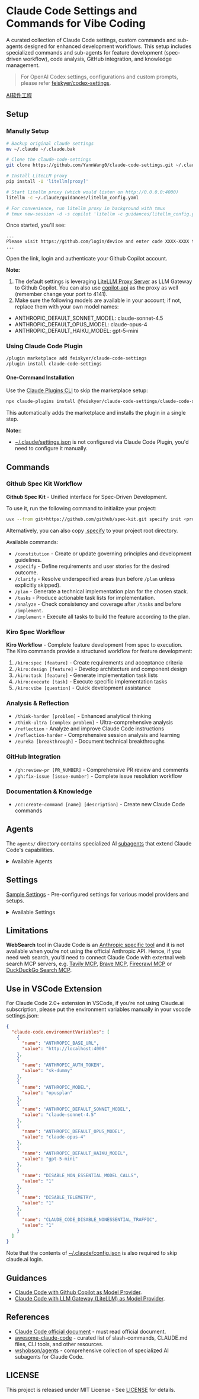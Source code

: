 # Claude Code Settings and Commands for Vibe Coding

A curated collection of Claude Code settings, custom commands and sub-agents designed for enhanced development workflows. This setup includes specialized commands and sub-agents for feature development (spec-driven workflow), code analysis, GitHub integration, and knowledge management.

> For OpenAI Codex settings, configurations and custom prompts, please refer [feiskyer/codex-settings](https://github.com/feiskyer/codex-settings).

[AI软件工程](https://www.wxyaonline.top/article/2353459e-7dca-8092-9384-ce0f495e97d2)

## Setup

### Manully Setup

```sh
# Backup original claude settings
mv ~/.claude ~/.claude.bak

# Clone the claude-code-settings
git clone https://github.com/YannWang0/claude-code-settings.git ~/.claude

# Install LiteLLM proxy
pip install -U 'litellm[proxy]'

# Start litellm proxy (which would listen on http://0.0.0.0:4000)
litellm -c ~/.claude/guidances/litellm_config.yaml

# For convenience, run litellm proxy in background with tmux
# tmux new-session -d -s copilot 'litellm -c guidances/litellm_config.yaml'
```

Once started, you'll see:

```sh
...
Please visit https://github.com/login/device and enter code XXXX-XXXX to authenticate.
...
```

Open the link, login and authenticate your Github Copilot account.

**Note:**

1. The default settings is leveraging [LiteLLM Proxy Server](https://docs.litellm.ai/docs/simple_proxy) as LLM Gateway to Github Copilot. You can also use [copilot-api](https://github.com/ericc-ch/copilot-api) as the proxy as well (remember change your port to 4141).
2. Make sure the following models are available in your account; if not, replace them with your own model names:

- ANTHROPIC_DEFAULT_SONNET_MODEL: claude-sonnet-4.5
- ANTHROPIC_DEFAULT_OPUS_MODEL: claude-opus-4
- ANTHROPIC_DEFAULT_HAIKU_MODEL: gpt-5-mini

### Using Claude Code Plugin

```sh
/plugin marketplace add feiskyer/claude-code-settings
/plugin install claude-code-settings
```

#### One-Command Installation 
Use the [Claude Plugins CLI](https://claude-plugins.dev) to skip the marketplace setup:
```bash
npx claude-plugins install @feiskyer/claude-code-settings/claude-code-settings
```

This automatically adds the marketplace and installs the plugin in a single step.

**Note:**:

* [~/.claude/settings.json](settings.json) is not configured via Claude Code Plugin, you'd need to configure it manually.

## Commands

### Github Spec Kit Workflow

**Github Spec Kit** - Unified interface for Spec-Driven Development.

To use it, run the following command to initialize your project:

```sh
uvx --from git+https://github.com/github/spec-kit.git specify init <project_name>
```

Alternatively, you can also copy [.specify](.specify) to your project root directory.

Available commands:

- `/constitution` - Create or update governing principles and development guidelines.
- `/specify` - Define requirements and user stories for the desired outcome.
- `/clarify` - Resolve underspecified areas (run before `/plan` unless explicitly skipped).
- `/plan` - Generate a technical implementation plan for the chosen stack.
- `/tasks` - Produce actionable task lists for implementation.
- `/analyze` - Check consistency and coverage after `/tasks` and before `/implement`.
- `/implement` - Execute all tasks to build the feature according to the plan.

### Kiro Spec Workflow

**Kiro Workflow** - Complete feature development from spec to execution. The Kiro commands provide a structured workflow for feature development:

1. `/kiro:spec [feature]` - Create requirements and acceptance criteria
2. `/kiro:design [feature]` - Develop architecture and component design
3. `/kiro:task [feature]` - Generate implementation task lists
4. `/kiro:execute [task]` - Execute specific implementation tasks
5. `/kiro:vibe [question]` - Quick development assistance

### Analysis & Reflection

- `/think-harder [problem]` - Enhanced analytical thinking
- `/think-ultra [complex problem]` - Ultra-comprehensive analysis
- `/reflection` - Analyze and improve Claude Code instructions
- `/reflection-harder` - Comprehensive session analysis and learning
- `/eureka [breakthrough]` - Document technical breakthroughs

### GitHub Integration

- `/gh:review-pr [PR_NUMBER]` - Comprehensive PR review and comments
- `/gh:fix-issue [issue-number]` - Complete issue resolution workflow

### Documentation & Knowledge

- `/cc:create-command [name] [description]` - Create new Claude Code commands

## Agents

The `agents/` directory contains specialized AI [subagents](https://docs.anthropic.com/en/docs/claude-code/sub-agents) that extend Claude Code's capabilities.

<details>
<summary>Available Agents</summary>

- **pr-reviewer** - Expert code reviewer for GitHub pull requests
- **github-issue-fixer** - GitHub issue resolution specialist
- **instruction-reflector** - Analyzes and improves Claude Code instructions
- **deep-reflector** - Comprehensive session analysis and learning capture
- **insight-documenter** - Technical breakthrough documentation specialist
- **kiro-assistant** - Quick development assistance with Kiro's approach
- **kiro-feature-designer** - Creates comprehensive feature design documents
- **kiro-spec-creator** - Creates complete feature specifications
- **kiro-task-executor** - Executes specific tasks from feature specs
- **kiro-task-planner** - Generates implementation task lists
- **ui-engineer** - UI/UX development specialist
- **command-creator** - Expert at creating new Claude Code custom commands

</details>

## Settings

[Sample Settings](settings/README.md) - Pre-configured settings for various model providers and setups.

<details>
<summary>Available Settings</summary>

### [copilot-settings.json](settings/copilot-settings.json)

Using Claude Code with GitHub Copilot proxy. Points to localhost:4141 for the Anthropic API base URL.

### [litellm-settings.json](settings/litellm-settings.json)

Using Claude Code with LiteLLM gateway. Points to localhost:4000 for the Anthropic API base URL.

### [deepseek-settings.json](settings/deepseek-settings.json)

Using Claude Code with DeepSeek v3.1 (via DeepSeek's official Anthropic-compatible API).

### [qwen-settings.json](settings/qwen-settings.json)

Using Claude Code with Qwen models via Alibaba's DashScope API. Uses the Qwen3-Coder-Plus model through a claude-code-proxy.

### [siliconflow-settings.json](settings/siliconflow-settings.json)

Using Claude Code with SiliconFlow API. Uses the Moonshot AI Kimi-K2-Instruct model.

### [vertex-settings.json](settings/vertex-settings.json)

Using Claude Code with Google Cloud Vertex AI. Uses Claude Opus 4 model with Google Cloud project settings.

</details>

## Limitations

**WebSearch** tool in Claude Code is an [Anthropic specific tool](https://docs.anthropic.com/en/docs/agents-and-tools/tool-use/web-search-tool) and it is not available when you’re not using the official Anthropic API. Hence, if you need web search, you’d need to connect Claude Code with extertnal web search MCP servers, e.g. [Tavily MCP](https://docs.tavily.com/documentation/mcp), [Brave MCP](https://github.com/brave/brave-search-mcp-server), [Firecrawl MCP](https://docs.firecrawl.dev/mcp-server) or [DuckDuckGo Search MCP](https://github.com/nickclyde/duckduckgo-mcp-server).

## Use in VSCode Extension

For Claude Code 2.0+ extension in VSCode, if you’re not using Claude.ai subscription, please put the environment variables manually in your vscode settings.json:

```json
{
  "claude-code.environmentVariables": [
    {
      "name": "ANTHROPIC_BASE_URL",
      "value": "http://localhost:4000"
    },
    {
      "name": "ANTHROPIC_AUTH_TOKEN",
      "value": "sk-dummy"
    },
    {
      "name": "ANTHROPIC_MODEL",
      "value": "opusplan"
    },
    {
      "name": "ANTHROPIC_DEFAULT_SONNET_MODEL",
      "value": "claude-sonnet-4.5"
    },
    {
      "name": "ANTHROPIC_DEFAULT_OPUS_MODEL",
      "value": "claude-opus-4"
    },
    {
      "name": "ANTHROPIC_DEFAULT_HAIKU_MODEL",
      "value": "gpt-5-mini"
    },
    {
      "name": "DISABLE_NON_ESSENTIAL_MODEL_CALLS",
      "value": "1"
    },
    {
      "name": "DISABLE_TELEMETRY",
      "value": "1"
    },
    {
      "name": "CLAUDE_CODE_DISABLE_NONESSENTIAL_TRAFFIC",
      "value": "1"
    }
  ]
}
```

Note that the contents of [~/.claude/config.json](config.json) is also required to skip claude.ai login.

## Guidances

- [Claude Code with Github Copilot as Model Provider](guidances/github-copilot.md).
- [Claude Code with LLM Gateway (LiteLLM) as Model Provider](guidances/llm-gateway-litellm.md).

## References

- [Claude Code official document](https://docs.anthropic.com/en/docs/claude-code/overview) - must read official document.
- [awesome-claude-code](https://github.com/hesreallyhim/awesome-claude-code) - curated list of slash-commands, CLAUDE.md files, CLI tools, and other resources.
- [wshobson/agents](https://github.com/wshobson/agents) - comprehensive collection of specialized AI subagents for Claude Code.

## LICENSE

This project is released under MIT License - See [LICENSE](LICENSE) for details.
